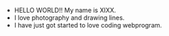 - HELLO WORLD!! My name is XIXX.
- I love photography and drawing lines.
- I have just got started to love coding webprogram.
